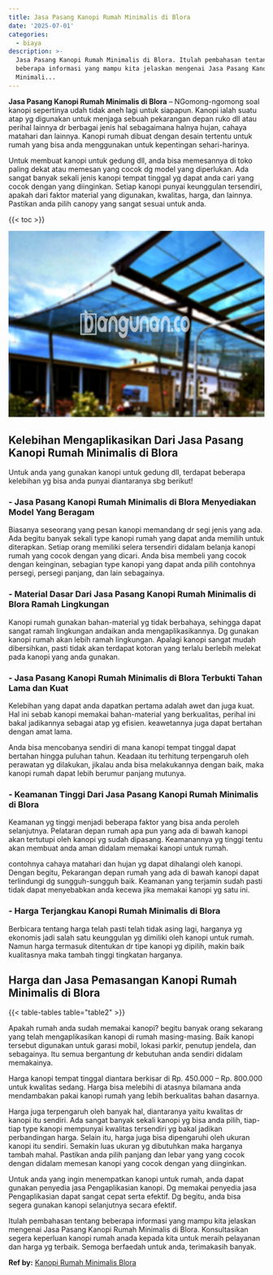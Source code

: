 ```yaml
---
title: Jasa Pasang Kanopi Rumah Minimalis di Blora
date: '2025-07-01'
categories:
  - biaya
description: >-
  Jasa Pasang Kanopi Rumah Minimalis di Blora. Itulah pembahasan tentang
  beberapa informasi yang mampu kita jelaskan mengenai Jasa Pasang Kanopi Rumah
  Minimali...
---
```


**Jasa Pasang Kanopi Rumah Minimalis di Blora** – NGomong-ngomong soal kanopi sepertinya udah tidak aneh lagi untuk siapapun. Kanopi ialah suatu atap yg digunakan untuk menjaga sebuah pekarangan depan ruko dll atau perihal lainnya dr berbagai jenis hal sebagaimana halnya hujan, cahaya matahari dan lainnya. Kanopi rumah dibuat dengan desain tertentu untuk rumah yang bisa anda menggunakan untuk kepentingan sehari-harinya.

Untuk membuat kanopi untuk gedung dll, anda bisa memesannya di toko paling dekat atau memesan yang cocok dg model yang diperlukan. Ada sangat banyak sekali jenis kanopi tempat tinggal yg dapat anda cari yang cocok dengan yang diinginkan. Setiap kanopi punyai keunggulan tersendiri, apakah dari faktor material yang digunakan, kwalitas, harga, dan lainnya. Pastikan anda pilih canopy yang sangat sesuai untuk anda.

{{< toc >}}

![Jasa Pasang Kanopi Rumah Minimalis di Blora](/images/harga-kanopi-minimalis-23.png)

## Kelebihan Mengaplikasikan Dari Jasa Pasang Kanopi Rumah Minimalis di Blora

Untuk anda yang gunakan kanopi untuk gedung dll, terdapat beberapa kelebihan yg bisa anda punyai diantaranya sbg berikut!

### \- Jasa Pasang Kanopi Rumah Minimalis di Blora Menyediakan Model Yang Beragam

Biasanya seseorang yang pesan kanopi memandang dr segi jenis yang ada. Ada begitu banyak sekali type kanopi rumah yang dapat anda memilih untuk diterapkan. Setiap orang memiliki selera tersendiri didalam belanja kanopi rumah yang cocok dengan yang dicari. Anda bisa membeli yang cocok dengan keinginan, sebagian type kanopi yang dapat anda pilih contohnya persegi, persegi panjang, dan lain sebagainya.

### \- Material Dasar Dari Jasa Pasang Kanopi Rumah Minimalis di Blora Ramah Lingkungan

Kanopi rumah gunakan bahan-material yg tidak berbahaya, sehingga dapat sangat ramah lingkungan andaikan anda mengaplikasikannya. Dg gunakan kanopi rumah akan lebih ramah lingkungan. Apalagi kanopi sangat mudah dibersihkan, pasti tidak akan terdapat kotoran yang terlalu berlebih melekat pada kanopi yang anda gunakan.

### \- Jasa Pasang Kanopi Rumah Minimalis di Blora Terbukti Tahan Lama dan Kuat

Kelebihan yang dapat anda dapatkan pertama adalah awet dan juga kuat. Hal ini sebab kanopi memakai bahan-material yang berkualitas, perihal ini bakal jadikannya sebagai atap yg efisien. keawetannya juga dapat bertahan dengan amat lama.

Anda bisa mencobanya sendiri di mana kanopi tempat tinggal dapat bertahan hingga puluhan tahun. Keadaan itu terhitung terpengaruh oleh perawatan yg dilakukan, jikalau anda bisa melakukannya dengan baik, maka kanopi rumah dapat lebih berumur panjang mutunya.

### \- Keamanan Tinggi Dari Jasa Pasang Kanopi Rumah Minimalis di Blora

Keamanan yg tinggi menjadi beberapa faktor yang bisa anda peroleh selanjutnya. Pelataran depan rumah apa pun yang ada di bawah kanopi akan tertutupi oleh kanopi yg sudah dipasang. Keamanannya yg tinggi tentu akan membuat anda aman didalam memakai kanopi untuk rumah.

contohnya cahaya matahari dan hujan yg dapat dihalangi oleh kanopi. Dengan begitu, Pekarangan depan rumah yang ada di bawah kanopi dapat terlindungi dg sungguh-sungguh baik. Keamanan yang terjamin sudah pasti tidak dapat menyebabkan anda kecewa jika memakai kanopi yg satu ini.

### \- Harga Terjangkau Kanopi Rumah Minimalis di Blora

Berbicara tentang harga telah pasti telah tidak asing lagi, harganya yg ekonomis jadi salah satu keunggulan yg dimiliki oleh kanopi untuk rumah. Namun harga termasuk ditentukan dr tipe kanopi yg dipilih, makin baik kualitasnya maka tambah tinggi tingkatan harganya.

## Harga dan Jasa Pemasangan Kanopi Rumah Minimalis di Blora

{{< table-tables table="table2" >}}

Apakah rumah anda sudah memakai kanopi? begitu banyak orang sekarang yang telah mengaplikasikan kanopi di rumah masing-masing. Baik kanopi tersebut digunakan untuk garasi mobil, lokasi parkir, penutup jendela, dan sebagainya. Itu semua bergantung dr kebutuhan anda sendiri didalam memakainya.

Harga kanopi tempat tinggal diantara berkisar di Rp. 450.000 – Rp. 800.000 untuk kwalitas sedang. Harga bisa melebihi di atasnya bilamana anda mendambakan pakai kanopi rumah yang lebih berkualitas bahan dasarnya.

Harga juga terpengaruh oleh banyak hal, diantaranya yaitu kwalitas dr kanopi itu sendiri. Ada sangat banyak sekali kanopi yg bisa anda pilih, tiap-tiap type kanopi mempunyai kwalitas tersendiri yg bakal jadikan perbandingan harga. Selain itu, harga juga bisa dipengaruhi oleh ukuran kanopi itu sendiri. Semakin luas ukuran yg dibutuhkan maka harganya tambah mahal. Pastikan anda pilih panjang dan lebar yang yang cocok dengan didalam memesan kanopi yang cocok dengan yang diinginkan.

Untuk anda yang ingin menempatkan kanopi untuk rumah, anda dapat gunakan penyedia jasa Pengaplikasian kanopi. Dg memakai penyedia jasa Pengaplikasian dapat sangat cepat serta efektif. Dg begitu, anda bisa segera gunakan kanopi selanjutnya secara efektif.

Itulah pembahasan tentang beberapa informasi yang mampu kita jelaskan mengenai Jasa Pasang Kanopi Rumah Minimalis di Blora. Konsultasikan segera keperluan kanopi rumah anada kepada kita untuk meraih pelayanan dan harga yg terbaik. Semoga berfaedah untuk anda, terimakasih banyak.

**Ref by:**  [Kanopi Rumah Minimalis Blora](https://id.wikipedia.org/wiki/Kanopi)
